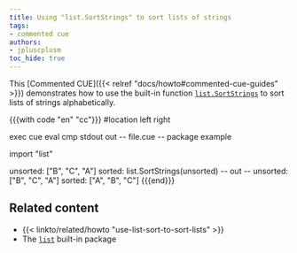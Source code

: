 ```yaml
---
title: Using "list.SortStrings" to sort lists of strings
tags:
- commented cue
authors:
- jpluscplusm
toc_hide: true
---
```


This [Commented CUE]({{< relref "docs/howto#commented-cue-guides" >}})
demonstrates how to use the built-in function
[`list.SortStrings`](https://pkg.go.dev/cuelang.org/go/pkg/list#SortStrings)
to sort lists of strings alphabetically.

{{{with code "en" "cc"}}}
#location left right

exec cue eval
cmp stdout out
-- file.cue --
package example

import "list"

unsorted: ["B", "C", "A"]
sorted: list.SortStrings(unsorted)
-- out --
unsorted: ["B", "C", "A"]
sorted: ["A", "B", "C"]
{{{end}}}

## Related content

- {{< linkto/related/howto "use-list-sort-to-sort-lists" >}}
- The [`list`](https://pkg.go.dev/cuelang.org/go/pkg/list) built-in package
